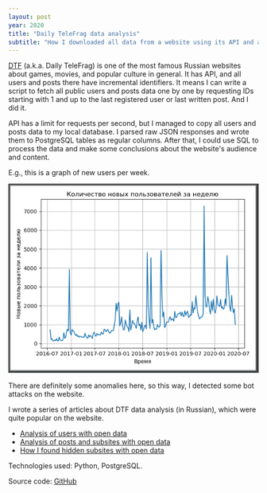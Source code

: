 ```yaml
---
layout: post
year: 2020
title: "Daily TeleFrag data analysis"
subtitle: "How I downloaded all data from a website using its API and analyzed it"
---
```


[DTF](https://dtf.ru/) (a.k.a. Daily TeleFrag) is one of the most famous Russian websites about games, movies, and popular culture in general. It has API, and all users and posts there have incremental identifiers. It means I can write a script to fetch all public users and posts data one by one by requesting IDs starting with 1 and up to the last registered user or last written post. And I did it.

API has a limit for requests per second, but I managed to copy all users and posts data to my local database. I parsed raw JSON responses and wrote them to PostgreSQL tables as regular columns. After that, I could use SQL to process the data and make some conclusions about the website's audience and content.

E.g., this is a graph of new users per week.

![](/assets/img/personal-projects/dtf_new_users.PNG)

There are definitely some anomalies here, so this way, I detected some bot attacks on the website.

I wrote a series of articles about DTF data analysis (in Russian), which were quite popular on the website.

- [Analysis of users with open data](https://dtf.ru/flood/157826)
- [Analysis of posts and subsites with open data](https://dtf.ru/flood/167514)
- [How I found hidden subsites with open data](https://dtf.ru/u/354-evgeniy-prihodko/171552)

Technologies used: Python, PostgreSQL.

Source code: [GitHub](https://github.com/binary-machinery/ochoba_data_mining)
